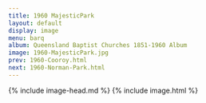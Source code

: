 ```yaml
---
title: 1960 MajesticPark
layout: default
display: image
menu: barq
album: Queensland Baptist Churches 1851-1960 Album
image: 1960-MajesticPark.jpg
prev: 1960-Cooroy.html
next: 1960-Norman-Park.html
---
```

{% include image-head.md %}
{% include image.html %}